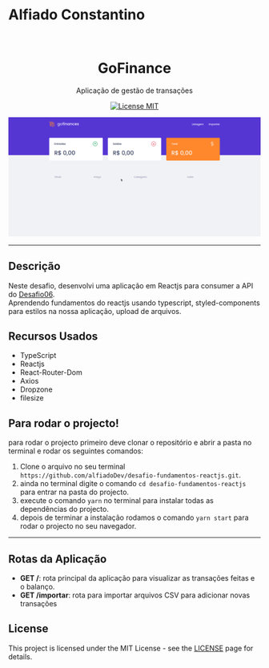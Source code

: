 # Alfiado Constantino
<h1 align="center">
  <br>
  GoFinance
</h1>

<p align="center">Aplicação de gestão de transações</p>

<p align="center">
  <a href="https://opensource.org/licenses/MIT">
    <img src="https://img.shields.io/badge/License-MIT-blue.svg" alt="License MIT">
  </a>
</p>


<p align="center"><img src="gofinance.gif" alt="gif gofinance" /></p>

<hr/>

## Descrição
Neste desafio, desenvolvi uma aplicação em Reactjs para  consumer a API do <a href="https://github.com/alfiadoDev/typeorm-upload.git">Desafio06</a>.
<br/>
Aprendendo fundamentos do reactjs usando typescript, styled-components para estilos na nossa aplicação, upload de arquivos.

## Recursos Usados

- TypeScript
- Reactjs
- React-Router-Dom
- Axios
- Dropzone
- filesize

## Para rodar o projecto!
para rodar o projecto primeiro deve clonar o repositório e abrir a pasta no terminal e rodar os seguintes comandos:<br/>
1. Clone o arquivo no seu terminal `https://github.com/alfiadoDev/desafio-fundamentos-reactjs.git`.
2. ainda no terminal digite o comando `cd desafio-fundamentos-reactjs` para entrar na pasta do projecto.
3. execute o comando `yarn` no terminal para instalar todas as dependências do projecto.
4. depois de terminar a instalação rodamos o comando `yarn start` para rodar o projecto no seu navegador.

<hr/>

## Rotas da Aplicação
- **GET /**: rota principal da aplicação para visualizar as transações feitas e o balanço.
- **GET /importar**: rota para importar arquivos CSV para adicionar novas transações

## License

This project is licensed under the MIT License - see the [LICENSE](https://opensource.org/licenses/MIT) page for details.
